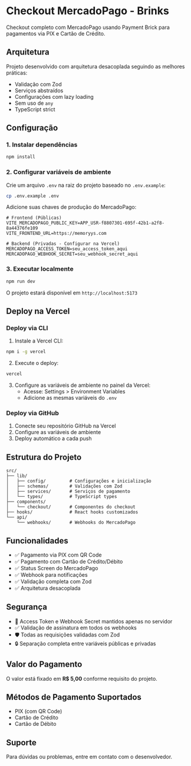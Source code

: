 # Checkout MercadoPago - Brinks

Checkout completo com MercadoPago usando Payment Brick para pagamentos via PIX e Cartão de Crédito.

## Arquitetura

Projeto desenvolvido com arquitetura desacoplada seguindo as melhores práticas:
- Validação com Zod
- Serviços abstraídos
- Configurações com lazy loading
- Sem uso de `any`
- TypeScript strict

## Configuração

### 1. Instalar dependências

```bash
npm install
```

### 2. Configurar variáveis de ambiente

Crie um arquivo `.env` na raiz do projeto baseado no `.env.example`:

```bash
cp .env.example .env
```

Adicione suas chaves de produção do MercadoPago:

```env
# Frontend (Públicas)
VITE_MERCADOPAGO_PUBLIC_KEY=APP_USR-f8807301-695f-42b1-a2f8-8a44376fe109
VITE_FRONTEND_URL=https://memoryys.com

# Backend (Privadas - Configurar na Vercel)
MERCADOPAGO_ACCESS_TOKEN=seu_access_token_aqui
MERCADOPAGO_WEBHOOK_SECRET=seu_webhook_secret_aqui
```

### 3. Executar localmente

```bash
npm run dev
```

O projeto estará disponível em `http://localhost:5173`

## Deploy na Vercel

### Deploy via CLI

1. Instale a Vercel CLI:
```bash
npm i -g vercel
```

2. Execute o deploy:
```bash
vercel
```

3. Configure as variáveis de ambiente no painel da Vercel:
   - Acesse: Settings > Environment Variables
   - Adicione as mesmas variáveis do `.env`

### Deploy via GitHub

1. Conecte seu repositório GitHub na Vercel
2. Configure as variáveis de ambiente
3. Deploy automático a cada push

## Estrutura do Projeto

```
src/
├── lib/
│   ├── config/         # Configurações e inicialização
│   ├── schemas/        # Validações com Zod
│   ├── services/       # Serviços de pagamento
│   └── types/          # TypeScript types
├── components/
│   └── checkout/       # Componentes do checkout
├── hooks/              # React hooks customizados
└── api/
    └── webhooks/       # Webhooks do MercadoPago
```

## Funcionalidades

- ✅ Pagamento via PIX com QR Code
- ✅ Pagamento com Cartão de Crédito/Débito
- ✅ Status Screen do MercadoPago
- ✅ Webhook para notificações
- ✅ Validação completa com Zod
- ✅ Arquitetura desacoplada

## Segurança

- 🔐 Access Token e Webhook Secret mantidos apenas no servidor
- ✅ Validação de assinatura em todos os webhooks
- 🛡️ Todas as requisições validadas com Zod
- 🔒 Separação completa entre variáveis públicas e privadas

## Valor do Pagamento

O valor está fixado em **R$ 5,00** conforme requisito do projeto.

## Métodos de Pagamento Suportados

- PIX (com QR Code)
- Cartão de Crédito
- Cartão de Débito

## Suporte

Para dúvidas ou problemas, entre em contato com o desenvolvedor.